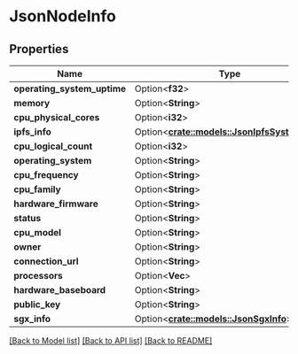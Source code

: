 # JsonNodeInfo

## Properties

Name | Type | Description | Notes
------------ | ------------- | ------------- | -------------
**operating_system_uptime** | Option<**f32**> |  | [optional]
**memory** | Option<**String**> |  | [optional]
**cpu_physical_cores** | Option<**i32**> |  | [optional]
**ipfs_info** | Option<[**crate::models::JsonIpfsSystemInfo**](json_IPFSSystemInfo.md)> |  | [optional]
**cpu_logical_count** | Option<**i32**> |  | [optional]
**operating_system** | Option<**String**> |  | [optional]
**cpu_frequency** | Option<**String**> |  | [optional]
**cpu_family** | Option<**String**> |  | [optional]
**hardware_firmware** | Option<**String**> |  | [optional]
**status** | Option<**String**> |  | [optional]
**cpu_model** | Option<**String**> |  | [optional]
**owner** | Option<**String**> |  | [optional]
**connection_url** | Option<**String**> |  | [optional]
**processors** | Option<**Vec<String>**> |  | [optional]
**hardware_baseboard** | Option<**String**> |  | [optional]
**public_key** | Option<**String**> |  | [optional]
**sgx_info** | Option<[**crate::models::JsonSgxInfo**](json_SGXInfo.md)> |  | [optional]

[[Back to Model list]](../README.md#documentation-for-models) [[Back to API list]](../README.md#documentation-for-api-endpoints) [[Back to README]](../README.md)


